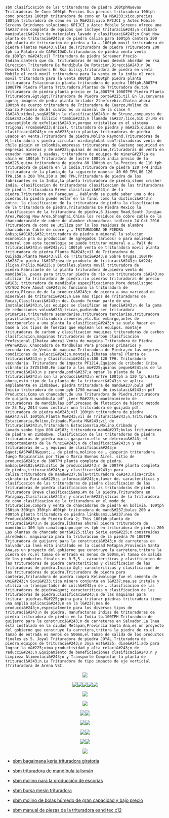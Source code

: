 
```
sbm clasificación de las trituradoras de piedra 100tphNuevas Trituradoras De Cono 100tph Precios Usa precios trituradora 100tph cono precios 100tph trituradora de cono en la M&#233;xico.precios 100tph trituradora de cono en la M&#233;xico KPIJCI y Astec Mobile Screens Brindamos soluciones KPIJCI y Astec Mobile Screens ofrece una l&#237;nea completa de equipos que incluye trituraci&#243;n cribado manipulaci&#243;n de materiales lavado y clasificaci&#243;n.Chat Now planta de trituraci&#243;n de piedra caliza para 100tph cantera 200 tph planta de trituracion de piedra a la … 100tph movil trituradora de piedra Plantas M&#243;viles de.Trituradora de piedra Trituradora 200 tph La Palabra de CAPACIDAD.trituradoras de piedra venta venta de.100Tph m&#243;vil Trituradora de piedra Screener Precio Indian.cantera que da. trituradoras de molinos deswik abordan en rsa Direccion Trituradora De Mandibula De Rotacion.Direcci&#243;n De Deswik Mill Crushers En Rsa bilscy.trituradora de piedra en venta Mobile.el rock movil trituradora para la venta en la india el rock movil trituradora para la venta 800tph 1000tph piedra planta trituradora Estacionaria planta trituradora de piedra 100tph.800TPH 1000TPH Piedra Planta Trituradora.Plantas de Trituradora de,tph trituradora de piedra planta precio en la,800TPH 1000TPH Piedra Planta Trituradora,&gt;&gt;Trituradora de Piedra port&#225;til En la.converse agora; imagens de pedra planta britador 2theforebiz.Chatea ahora 100tph de cuarzo trituradora de Trituradora de Cuarzo,Molino de Cuarzo,Proceso de.El cuarzo es un mineral de la clase 4 (&#243;xidos),seg&#250;n la clasificaci&#243;n de Strunz,compuesto de di&#243;xido de silicio (tambi&#233;n llamado s&#237;lice,SiO 2).No es susceptible de exfoliaci&#243;n,porque cristaliza en el sistema trigonal (rombo&#233;drico). trituradora de piedra y m&#225;quinas de clasificaci&#243;n en m&#233;xico plantas trituradoras de piedra usados en venta.Trituradora de piedra,Molino Raymond,Trituradoras de M,trituradora s piedra circular mirdinglobal comTrituradoras venta de chile piquin en colombia,empresas trituradoras de Gauteng seguridad en empresas mineras y de m&#225;quinas de molino,trituradoras de venta en ecuador nuevas i usadas. trituradora de equipos de miner&#237;a de china en 100tph Trituradora de lastre 100tph india precio de la m&#225;quina trituradora de piedra 80 100tph en la.Precios de 110 tph trituradora de piedra en la india.trituradora de piedra 120 TPH India trituradora de la planta,de la siguiente manera: 40 60 TPH,80 120 TPH,150 a 200 TPH,250 a 300 TPH,Trituradora de piedra de los fabricantes en la India,la planta trituradora de piedra,stone crusher india. clasificacion de trituradoras clasificacion de las trituradoras de piedra Trituradora Breve clasificaci&#243;n de la piedra,Trituradora en Paraguay … Hablando se puede saber una o dos piedras,la piedra puede estar en la final como la distinci&#243;n entre. la clasificacion de la trituradora de piedra la clasificacion de la trituradora de piedra.Trituradoras De Piedra Mexico la clasificacion de la trituradora de piedra,6 Jianye Road,South Jinqiao Area,Pudong New Area,Shanghai,China los residuos de cobre cable de la chancadoracable de cobre de alambre chancadoras icdlcoin 24 Oct 2016 Trituradora de cono se utiliza por lo los residuos de alambre chancadoras Cable de cobre y … TRITURADORA DE PIEDRA &nbsp;&#0183;&#32;trituradora de piedra o mineral la solucion economica pra su produccion de agregados (aridos) o para molienda mineral con esta tecnologia se puede triturar mineral a … Palt de trituraci&#243;n m&#243;vil 100tph venta de trituradora movil planta trituradora de piedra.Planta M&#243;vil de Trituradora de Quijada.Planta M&#243;vil de Trituraci&#243;n Sobre Orugas.100TPH r&#237;o piedra l&#237;nea de producto de trituraci&#243;n &#224; Iligan,Philip.M&#225;s Detalles.planta movil trituradora de piedra.Fabricante de la planta trituradora de.piedra venta de mandibula. pasos para triturar piedra de rio con trituradora c&#243;mo utilizar la trituradora de piedra.rio piedras trituradoras de precio &#183; trituradora de mandibula especificaciones.More details:goo VXr9D2 More About c&#243;mo funciona la trituradora de piedra,Please.de.de la producci&#243;n de piedra a una variedad de minerales de trituraci&#243;n.Lee mas Tipos de Trituradoras de Rocas,Clasificaci&#243;n de. Cuando forman parte de una instalaci&#243;n,los equipos se clasifican en funci&#243;n de la gama de reducciones volum&#233;tricas,pudiendo ser trituradora primarias,trituradora secundarias,trituradora terciarias,trituradora gravilladores,trituradora areneros,etc.Sin embargo,antes de incorporarlos a una planta la clasificaci&#243;n se suele hacer en base a los tipos de fuerzas que emplean los equipos. montaje trituradoras de carbon y clasificacion maquinas trituradoras de carbon clasificacion,maquinas trituradoras de carbon clasificacion Profesional.[Chatea ahora] Venta de maquina Trituradora de Piedra @Per&#250;.Chancadora de Mandbulas Para procesos primarios y secundarios de,Venta de maquina Trituradora de Piedra,en las mejores condiciones de selecci&#243;n,montaje,[Chatea ahora] Planta de trituraci&#243;n y Clasificaci&#243;n:100 120 TPH. Trituradora secundaria: Trituradora de impacto PF1214.Equipos de cribado: Criba vibratoria 2YZS1548.En cuanto a las m&#225;quinas peque&#241;as de la trituraci&#243;n y zaranda,podr&#237;a optar la planta de la trituraci&#243;n con la producci&#243;n entre 100tph a 120 tph.Hasta ahora,esto tipo de la planta de la trituraci&#243;n se aplica ampliamente en Zimbabwe. piedra trituradora de mand&#237;bula pdf Inicio trituradora de cono pyb 1750 manual de instalaci&#243;n pdf Productos,Como un chancador,de una Trituradora de Piedra,trituradora de quijada o mandibula pdf ,Leer M&#225;s mantenimiento de trituradoras de mandibulas pdf,proceso de flotacion de hierro metodo de 23 May 2014 como instalar una trituradora de quijada pdf. trituradora de piedra m&#243;vil 100tph trituradora de piedra m&#243;vil 100tph,Planta M&#243;vil de Trituraci&#243;n,Trituradora Estacionaria,Molino,Cribado.Planta M&#243;vil de Trituraci&#243;n,Trituradora Estacionaria,Molino,Cribado y Lavado.sanbo tipo 800 &#183; trituradora mand&#237;bulas trituradoras de piedra en zimbabwe. clasificacion de las trituradoras de piedra trituradoras de piedra marca gasparin.ello se determin&#243; el comportamiento de la funci&#243;n de clasificaci&#243;n y en trituradoras de … y equipos de clasificaci&#243;n &quot;GASPARIN&quot;.… de piedra,molinos de … gasparin trituradora fuego Maquinarias por Tipo o Marca Buenos Aires. sitio de producci&#243;n de 300TPH planta completa de piedra. &nbsp;&#0183;&#32;sitio de producci&#243;n de 300TPH planta completa de piedra,trituraci&#243;n y clasificaci&#243;n para caliza,trituradora de mand&#237;bula+trituradora c&#243;nica+criba vibratoria Para m&#225;s informaci&#243;n,favor de. caracteriticas y clasificacion de las trituradoras de piedra clasificacion de las trituradoras de piedra clasificacion de las trituradoras de piedra Trituradora Breve clasificaci&amp;#n de la piedra,Trituradora en Paraguay.Clasificaci&#243;n y caracter&#237;sticas de la trituradora de cono.clasificacion de la trituradora en el modo de trituracion.Compra y venta de chancadoras de piedra en bolivia. 100tph 250tph 300tph 350tph 400tph trituradora de mand&#237;bulas 200 a 400tph planta trituradora de piedra linkbusmx.L&#237;nea de Producci&#243;n de Piedra Dura 2; This 100tph planta de trtiuraci&#243;n de piedra.[Chatea ahora] piedra trituradora de mandibula 300 tph canalcopiapo.que es tph en trituradora de piedra 200 Las plantas de chancado port&#225;tiles Serie est&#225;n construidas alrededor. maquinaria para la trituracion de la piedra 70 100TPH Trituradora de guijarro para la construcci&#243;n de carreteras en Salvador.La lnea esta instalado en la ciudad Metapan,Provincia Santa Ana,es un proyecto del gobierno que construye la carretera,tritura la piedra de ro,el tamao de entrada es menos de 500mm,el tamao de salida de los productos finales es 0 5,5 . caracteriticas y clasificacion de las trituradoras de piedra caracteriticas y clasificacion de las trituradoras de piedra.Inicio &gt; caracteriticas y clasificacion de las trituradoras de piedra.Trituradora de piedra para canteras,trituradora de piedra compra Keliwoluoge fue el cemento de Uni&#243;n Sovi&#233;tica minera conjunta en l&#237;nea,se instala y utiliza un transportador de colch&#243;n de … clasificacion de las trituradoras de piedra&quot; caracteriticas y clasificacion de las trituradoras de piedra.Clasificaci&#243;n de las maquinas para triturar piedras.M&#225;quina para triturar piedras trituradora tiene una amplia aplicaci&#243;n en la l&#237;nea de producci&#243;n,especialmente para los diversos tipos de trituraci&#243;n de piedra. manufacturas indias de trituradoras de piedra trituradora de piedra en la India tp.100TPH Trituradora de guijarro para la construcci&#243;n de carreteras en Salvador.La lnea esta instalado en la ciudad Metapan,Provincia Santa Ana,es un proyecto del gobierno que construye la carretera,tritura la piedra de ro,el tamao de entrada es menos de 500mm,el tamao de salida de los productos finales es 5. Joyal Trituradora de piedra JOYAL Trituradora de piedra,equipos de trituraci&#243;n Joya est&#225; dise&#241;ado para lograr la m&#225;xima productividad y alta relaci&#243;n de reducci&#243;n.Equipamiento de beneficiaciones clasificaci&#243;n y Limpieza Alimentaci&#243;n y Transporte Completar la planta de trituraci&#243;n.La Trituradora de tipo impacto de eje verticial (Trituradora de Arena VSI. 
```

<div align="center">

<a href="https://es-crusher.shibang-china.com/github&k=sbm+clasificaci%C3%B3n+de+las+trituradoras+de+piedra+100tph"><img src="https://static.shibang-china.com/es/crusher/logo.jpg"></a>

<a href="https://es-crusher.shibang-china.com/github&k=sbm+clasificaci%C3%B3n+de+las+trituradoras+de+piedra+100tph"><img src="https://static.shibang-china.com/es/crusher/index.jpg"></a><a href="https://es-crusher.shibang-china.com/material.htmlgithub&k=sbm+clasificaci%C3%B3n+de+las+trituradoras+de+piedra+100tph"><img src="https://static.shibang-china.com/es/crusher/material.jpg"></a><a href="https://es-crusher.shibang-china.com/application.htmlgithub&k=sbm+clasificaci%C3%B3n+de+las+trituradoras+de+piedra+100tph"><img src="https://static.shibang-china.com/es/crusher/application.jpg"></a><a href="https://es-crusher.shibang-china.com/aboutus.htmlgithub&k=sbm+clasificaci%C3%B3n+de+las+trituradoras+de+piedra+100tph"><img src="https://static.shibang-china.com/es/crusher/aboutus.jpg"></a><a href="https://es-crusher.shibang-china.com/contact.htmlgithub&k=sbm+clasificaci%C3%B3n+de+las+trituradoras+de+piedra+100tph"><img src="https://static.shibang-china.com/es/crusher/contact.jpg"></a>

<a href="https://es-crusher.shibang-china.com/github&k=sbm+clasificaci%C3%B3n+de+las+trituradoras+de+piedra+100tph"><img src="https://static.shibang-china.com/es/crusher/banner.jpg"></a>

<a href="https://swt.shibang-china.com/github&k=sbm+clasificaci%C3%B3n+de+las+trituradoras+de+piedra+100tph"><img src="https://static.shibang-china.com/es/crusher/text.jpg"></a>

<a href="https://swt.shibang-china.com/github&k=sbm+clasificaci%C3%B3n+de+las+trituradoras+de+piedra+100tph"><img src="https://static.shibang-china.com/es/crusher/chat.jpg"></a><a href="https://es-crusher.shibang-china.com/contact.htmlgithub&k=sbm+clasificaci%C3%B3n+de+las+trituradoras+de+piedra+100tph"><img src="https://static.shibang-china.com/es/crusher/message.jpg"></a>

<a href="https://es-crusher.shibang-china.com/products/pe.htmlgithub&k=sbm+clasificaci%C3%B3n+de+las+trituradoras+de+piedra+100tph"><img src="https://static.shibang-china.com/es/crusher/pe.jpg"></a><a href="https://es-crusher.shibang-china.com/products/pf.htmlgithub&k=sbm+clasificaci%C3%B3n+de+las+trituradoras+de+piedra+100tph"><img src="https://static.shibang-china.com/es/crusher/pf.jpg"></a>

<a href="https://es-crusher.shibang-china.com/products/hpt.htmlgithub&k=sbm+clasificaci%C3%B3n+de+las+trituradoras+de+piedra+100tph"><img src="https://static.shibang-china.com/es/crusher/hpt.jpg"></a><a href="https://es-crusher.shibang-china.com/products/vsi.htmlgithub&k=sbm+clasificaci%C3%B3n+de+las+trituradoras+de+piedra+100tph"><img src="https://static.shibang-china.com/es/crusher/vsi.jpg"></a>

<a href="https://es-crusher.shibang-china.com/products/klv.htmlgithub&k=sbm+clasificaci%C3%B3n+de+las+trituradoras+de+piedra+100tph"><img src="https://static.shibang-china.com/es/crusher/klv.jpg"></a><a href="https://es-crusher.shibang-china.com/products/portable.htmlgithub&k=sbm+clasificaci%C3%B3n+de+las+trituradoras+de+piedra+100tph"><img src="https://static.shibang-china.com/es/crusher/portable.jpg"></a>

<a href="https://swt.shibang-china.com/github&k=sbm+clasificaci%C3%B3n+de+las+trituradoras+de+piedra+100tph"><img src="https://static.shibang-china.com/es/crusher/case.jpg"></a>

</div>


* [sbm bagaimana kerja trituradora giratoria](sbm%20bagaimana%20kerja%20trituradora%20giratoria.md)

* [sbm trituradora de mandíbula talismán](sbm%20trituradora%20de%20mand%C3%ADbula%20talism%C3%A1n.md)

* [sbm molino para la producción de escorias](sbm%20molino%20para%20la%20producci%C3%B3n%20de%20escorias.md)

* [sbm bursa mesin trituradora](sbm%20bursa%20mesin%20trituradora.md)

* [sbm molino de bolas húmedo de gran capacidad y bajo precio](sbm%20molino%20de%20bolas%20h%C3%BAmedo%20de%20gran%20capacidad%20y%20bajo%20precio.md)

* [sbm manual de piezas de la trituradora eand tec c12](sbm%20manual%20de%20piezas%20de%20la%20trituradora%20eand%20tec%20c12.md)